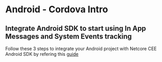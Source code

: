 # Android - Cordova Intro

## Integrate Android SDK to start using In App Messages and System Events tracking

Follow these 3 steps to integrate your Android project with Netcore CEE Android SDK by refering this [guide](https://cedocs.netcorecloud.com/)
